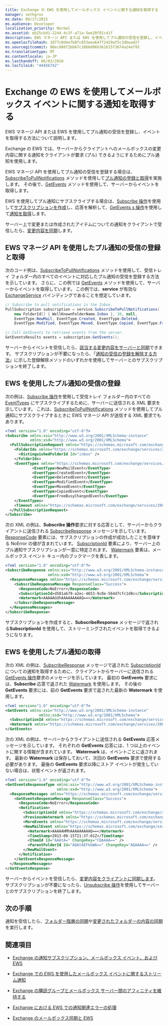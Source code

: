 ```yaml
---
title: Exchange の EWS を使用してメールボックス イベントに関する通知を取得する
manager: sethgros
ms.date: 09/17/2015
ms.audience: Developer
localization_priority: Normal
ms.assetid: eb25cbd1-2244-4c3f-a71a-5ee20f81c41f
description: EWS マネージ API または EWS を使用してプル通知の受信を登録し、イベントを取得する方法について説明します。
ms.openlocfilehash: 3d77c0d4efb8fc853eea64ff2429af5c3dbead27
ms.sourcegitcommit: 88ec988f2bb67c1866d06b361615f3674a24e795
ms.translationtype: MT
ms.contentlocale: ja-JP
ms.lasthandoff: 06/03/2020
ms.locfileid: "44456742"
---
```

# <a name="pull-notifications-about-mailbox-events-by-using-ews-in-exchange"></a>Exchange の EWS を使用してメールボックス イベントに関する通知を取得する

EWS マネージ API または EWS を使用してプル通知の受信を登録し、イベントを取得する方法について説明します。
  
Exchange の EWS では、サーバーからクライアントへのメールボックスの変更内容に関する通知をクライアントが要求 (プル) できるようにするためにプル通知を使用します。
  
EWS マネージ API を使用してプル通知の受信を登録する場合は、[SubscribeToPullNotifications](https://msdn.microsoft.com/library/microsoft.exchange.webservices.data.exchangeservice.subscribetopullnotifications%28v=exchg.80%29.aspx) メソッドを使用して[プル通知の登録と取得](how-to-pull-notifications-about-mailbox-events-by-using-ews-in-exchange.md#bk_cepullewsma)を実施します。 その後で、[GetEvents](https://msdn.microsoft.com/library/microsoft.exchange.webservices.data.pullsubscription.getevents%28v=exchg.80%29.aspx) メソッドを使用して、サーバーからイベントを取得します。 
  
EWS を使用してプル通知にサブスクライブする場合は、[Subscribe 操作](https://msdn.microsoft.com/library/f17c3d08-c79e-41f1-ba31-6e41e7aafd87%28Office.15%29.aspx)を使用して[サブスクリプションを作成](how-to-pull-notifications-about-mailbox-events-by-using-ews-in-exchange.md#bk_cepullews)し、応答を解析して、[GetEvents s 操作](https://msdn.microsoft.com/library/f268efe5-9a1a-41a2-b6a6-51fcde7720a1%28Office.15%29.aspx)を使用して[通知を取得](how-to-pull-notifications-about-mailbox-events-by-using-ews-in-exchange.md#bk_getpull)します。
  
サーバー上で変更または作成されたアイテムについての通知をクライアントで受信したら、[変更内容を同期](how-to-pull-notifications-about-mailbox-events-by-using-ews-in-exchange.md#bk_nextsteps)します。
  
## <a name="subscribe-to-and-get-pull-notifications-by-using-the-ews-managed-api"></a>EWS マネージ API を使用したプル通知の受信の登録と取得
<a name="bk_cepullewsma"> </a>

次のコード例は、[SubscribeToPullNotifications](https://msdn.microsoft.com/library/microsoft.exchange.webservices.data.exchangeservice.subscribetopullnotifications%28v=exchg.80%29.aspx) メソッドを使用して、受信トレイ フォルダー内のすべてのイベントに対応したプル通知の受信を登録する方法を示しています。 さらに、この例では [GetEvents](https://msdn.microsoft.com/library/microsoft.exchange.webservices.data.pullsubscription.getevents%28v=exchg.80%29.aspx) メソッドを使用して、サーバーからイベントを取得しています。 この例では、**service** が有効な [ExchangeService](https://msdn.microsoft.com/library/microsoft.exchange.webservices.data.exchangeservice%28v=exchg.80%29.aspx) バインディングであることを想定しています。 
  
```cs
// Subscribe to pull notifications in the Inbox.
PullSubscription subscription = service.SubscribeToPullNotifications( 
    new FolderId[] { WellKnownFolderName.Inbox }, 30, null, 
    EventType.NewMail, EventType.Created, EventType.Deleted,
    EventType.Modified, EventType.Moved, EventType.Copied, EventType.FreeBusyChanged); 
 
// Call GetEvents to retrieve events from the server. 
GetEventsResults events = subscription.GetEvents(); 
```

サーバーからイベントを受信したら、[該当する変更内容をサーバーと同期](how-to-pull-notifications-about-mailbox-events-by-using-ews-in-exchange.md#bk_nextsteps)できます。 サブスクリプションが不要になったら、「[通知の受信の登録を解除する方法](notification-subscriptions-mailbox-events-and-ews-in-exchange.md#bk_notifunsubscribe)」に示した登録解除メソッドのいずれかを使用してサーバーとのサブスクリプションを終了します。 
  
## <a name="subscribe-to-pull-notifications-by-using-ews"></a>EWS を使用したプル通知の受信の登録
<a name="bk_cepullews"> </a>

次の例は、[Subscribe 操作](https://msdn.microsoft.com/library/f17c3d08-c79e-41f1-ba31-6e41e7aafd87%28Office.15%29.aspx)を使用して受信トレイ フォルダー内のすべての [EventTypes](https://msdn.microsoft.com/library/29ded9e5-f191-4aa3-bc3e-500de2fc8818%28Office.15%29.aspx) にサブスクライブするために、サーバーに送信される XML 要求を示しています。 これは、[SubscribeToPullNotifications](https://msdn.microsoft.com/library/microsoft.exchange.webservices.data.exchangeservice.subscribetopullnotifications%28v=exchg.80%29.aspx) メソッドを使用してプル通知にサブスクライブするときに EWS マネージ API が送信する XML 要求でもあります。 
  
```XML
<?xml version="1.0" encoding="utf-8"?>
<Subscribe xmlns:xsi="http://www.w3.org/2001/XMLSchema-instance" 
           xmlns:xsd="http://www.w3.org/2001/XMLSchema">
  <PullSubscriptionRequest xmlns="https://schemas.microsoft.com/exchange/services/2006/messages">
    <FolderIds xmlns="https://schemas.microsoft.com/exchange/services/2006/types">
      <DistinguishedFolderId Id="inbox" />
    </FolderIds>
    <EventTypes xmlns="https://schemas.microsoft.com/exchange/services/2006/types">
            <EventType>NewMailEvent</EventType>
            <EventType>CreatedEvent</EventType>
            <EventType>DeletedEvent</EventType>
            <EventType>ModifiedEvent</EventType>
            <EventType>MovedEvent</EventType>
            <EventType>CopiedEvent</EventType>
            <EventType>FreeBusyChangedEvent</EventType>
    </EventTypes>
    <Timeout xmlns="https://schemas.microsoft.com/exchange/services/2006/types">30</Timeout>
  </PullSubscriptionRequest>
</Subscribe>
```

次の XML の例は、**Subscribe 操作**要求に対する応答として、サーバーからクライアントに送信される [SubscribeResponse](https://msdn.microsoft.com/library/fd87e9b7-c231-44fa-9f5b-19ae96cda5cc%28Office.15%29.aspx) メッセージを示しています。 [ResponseCode](https://msdn.microsoft.com/library/4b84d670-74c9-4d6d-84e7-f0a9f76f0d93%28Office.15%29.aspx) 要素には、サブスクリプションの作成が成功したことを意味する NoError の値が含まれています。 [SubscriptionId](https://msdn.microsoft.com/library/77c0abab-69e8-428e-8c20-22258e4ef71b%28Office.15%29.aspx) 要素により、サーバー上のプル通知サブスクリプションが一意に特定されます。 [Watermark](https://msdn.microsoft.com/library/e1545046-94f9-4ac7-af1c-ea81dfb6822c%28Office.15%29.aspx) 要素は、メールボックス イベント キュー内のブックマークを表します。 
  
```XML
<?xml version="1.0" encoding="utf-8"?>
<SubscribeResponse xmlns:xsi="http://www.w3.org/2001/XMLSchema-instance" 
                   xmlns:xsd="http://www.w3.org/2001/XMLSchema">
  <ResponseMessages xmlns="https://schemas.microsoft.com/exchange/services/2006/messages">
    <SubscribeResponseMessage ResponseClass="Success">
      <ResponseCode>NoError</ResponseCode>
      <SubscriptionId>d581ab79-a2ec-4653-9c8e-564d7cfc1d8c</SubscriptionId>
      <Watermark>AAAAAGUhAAAAAAAAAQ==</Watermark>
    </SubscribeResponseMessage>
  </ResponseMessages>
</SubscribeResponse>
```

サブスクリプションを作成すると、**SubscribeResponse** メッセージで返される**SubscriptionId** を使用して、ストリーミングされたイベントを取得できるようになります。 
  
## <a name="get-pull-notifications-by-using-ews"></a>EWS を使用したプル通知の取得
<a name="bk_getpull"> </a>

次の XML の例は、[SubscribeResponse](https://msdn.microsoft.com/library/fd87e9b7-c231-44fa-9f5b-19ae96cda5cc%28Office.15%29.aspx) メッセージで返された [SubscriptionId](https://msdn.microsoft.com/library/77c0abab-69e8-428e-8c20-22258e4ef71b%28Office.15%29.aspx) についての通知を取得するために、クライアントからサーバーに送信される [GetEvents 操作](https://msdn.microsoft.com/library/f268efe5-9a1a-41a2-b6a6-51fcde7720a1%28Office.15%29.aspx)要求のメッセージを示しています。 最初の **GetEvents** 要求には、**Subscribe** 応答で返された [Watermark](https://msdn.microsoft.com/library/e1545046-94f9-4ac7-af1c-ea81dfb6822c%28Office.15%29.aspx) を使用します。 その後の **GetEvents** 要求には、前の **GetEvents** 要求で返された最新の **Watermark** を使用します。 
  
```XML
<?xml version="1.0" encoding="utf-8"?>
<GetEvents xmlns:xsi="http://www.w3.org/2001/XMLSchema-instance" 
               xmlns:xsd="http://www.w3.org/2001/XMLSchema">
  <SubscriptionId xmlns="https://schemas.microsoft.com/exchange/services/2006/messages">d581ab79-a2ec-4653-9c8e-564d7cfc1d8c</SubscriptionId>
  <Watermark xmlns="https://schemas.microsoft.com/exchange/services/2006/messages">AAAAAGUhAAAAAAAAAQ==</Watermark>
</GetEvents>
```

次の XML の例は、サーバーからクライアントに送信される **GetEvents** 応答メッセージを示しています。 それぞれの **GetEvents** 応答には、1 つ以上のイベントに関する情報が含まれています。 **Watermark** は、イベントごとに返されます。 最新の **Watermark** は保存しておいて、次回の **GetEvents** 要求で使用する必要があります。 最後の **GetEvents** 要求以降にストア イベントが発生していない場合は、状態イベントが返されます。 
  
```XML
<?xml version="1.0" encoding="utf-8"?>
<GetEventsResponseType xmlns:xsi="http://www.w3.org/2001/XMLSchema-instance" 
                       xmlns:xsd="http://www.w3.org/2001/XMLSchema">
  <ResponseMessages xmlns="https://schemas.microsoft.com/exchange/services/2006/messages">
    <GetEventsResponseMessage ResponseClass="Success">
      <ResponseCode>NoError</ResponseCode>
      <Notification>
        <SubscriptionId xmlns="https://schemas.microsoft.com/exchange/services/2006/types">d581ab79-a2ec-4653-9c8e-564d7cfc1d8c</SubscriptionId>
        <PreviousWatermark xmlns="https://schemas.microsoft.com/exchange/services/2006/types">AAAAAGUhAAAAAAAAAQ==</PreviousWatermark>
        <MoreEvents xmlns="https://schemas.microsoft.com/exchange/services/2006/types">false</MoreEvents>
        <NewMailEvent xmlns="https://schemas.microsoft.com/exchange/services/2006/types">
          <Watermark>AAAAAHMhAAAAAAAAAQ==</Watermark>
          <TimeStamp>2013-09-15T21:37:01Z</TimeStamp>
          <ItemId Id="AAAtA=" ChangeKey="CQAAAA==" />
          <ParentFolderId Id="AQAtAEFkbWA==" ChangeKey="AQAAAA==" />
        </NewMailEvent>
      </Notification>
    </GetEventsResponseMessage>
  </ResponseMessages>
</GetEventsResponse>
```

サーバーからイベントを受信したら、[変更内容をクライアントに同期します](how-to-pull-notifications-about-mailbox-events-by-using-ews-in-exchange.md#bk_nextsteps)。 サブスクリプションが不要になったら、[Unsubscribe 操作](https://msdn.microsoft.com/library/994a9d2b-1501-4804-90f0-12bd914496ec%28Office.15%29.aspx)を使用してサーバーとのサブスクリプションを終了します。 
  
## <a name="next-steps"></a>次の手順
<a name="bk_nextsteps"> </a>

通知を受信したら、[フォルダー階層の同期](how-to-synchronize-folders-by-using-ews-in-exchange.md)や[変更されたフォルダーの内容の同期](how-to-synchronize-items-by-using-ews-in-exchange.md)を実行します。
  
## <a name="see-also"></a>関連項目


- [Exchange の通知サブスクリプション、メールボックス イベント、および EWS](notification-subscriptions-mailbox-events-and-ews-in-exchange.md)
    
- [Exchange での EWS を使用したメールボックス イベントに関するストリーム通知](how-to-stream-notifications-about-mailbox-events-by-using-ews-in-exchange.md)
    
- [Exchange の購読グループとメールボックス サーバー間のアフィニティを維持する](how-to-maintain-affinity-between-group-of-subscriptions-and-mailbox-server.md)
    
- [Exchange における EWS での通知関連エラーの処理](handling-notification-related-errors-in-ews-in-exchange.md)
    
- [Exchange のメールボックス同期と EWS](mailbox-synchronization-and-ews-in-exchange.md)
    

